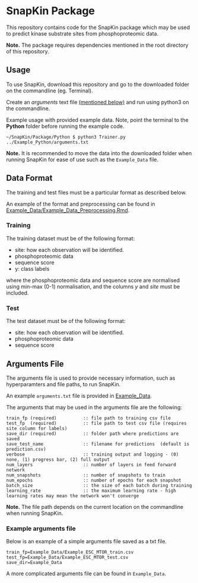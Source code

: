 # SnapKin Package

This repository contains code for the SnapKin package which may be used to predict kinase substrate sites from phosphoproteomic data.

**Note.** The package requires dependencies mentioned in the root directory of this repository.

## Usage 

To use SnapKin, download this repository and go to the downloaded folder on the commandline (eg. Terminal).

Create an *arguments* text file [(mentioned below)](#Arguments-File) and run using python3 on the commandline.

Example usage with provided example data.
Note, point the terminal to the **Python** folder before running the example code.

    ~/SnapKin/Package/Python $ python3 Trainer.py ../Example_Python/arguments.txt

**Note.** It is recommended to move the data into the downloaded folder when running SnapKin for ease of use such as the `Example_Data` file.

## Data Format 

The training and test files must be a particular format as described below.

An example of the format and preprocessing can be found in [Example_Data/Example_Data_Preprocessing.Rmd](./Example_Data/Example_Data_Preprocessing.Rmd).

### Training 

The training dataset must be of the following format:

- site: how each observation will be identified. 
- phosphoproteomic data 
- sequence score 
- y: class labels 

where the phosphoproteomic data and sequence score are normalised using min-max (0-1) normalisation, and the columns *y* and *site* must be included. 
### Test

The test dataset must be of the following format:

- site: how each observation will be identified.
- phosphoproteomic data 
- sequence score

## Arguments File

The arguments file is used to provide necessary information, such as hyperparamters and file paths, to run SnapKin. 

An example `arguments.txt` file is provided in [Example_Data](./Example_Data/arguments.txt). 

The arguments that may be used in the arguments file are the following:

    train_fp (required)          :: file path to training csv file
    test_fp  (required)          :: file path to test csv file (requires site column for labels)
    save_dir (required)          :: folder path where predictions are saved 
    save_test_name               :: filename for predictions  (default is prediction.csv)
    verbose                      :: training output and logging - (0) none, (1) progress bar, (2) full output 
    num_layers                   :: number of layers in feed forward network 
    num_snapshots                :: number of snapshots to train 
    num_epochs                   :: number of epochs for each snapshot 
    batch_size                   :: the size of each batch during training 
    learning_rate                :: the maximum learning rate - high learning rates may mean the network won't converge 

**Note.** The file path depends on the current location on the commandline when running SnapKin.

### Example arguments file 

Below is an example of a simple arguments file saved as a txt file. 

    train_fp=Example_Data/Example_ESC_MTOR_train.csv
    test_fp=Example_Data/Example_ESC_MTOR_test.csv
    save_dir=Example_Data

A more complicated arguments file can be found in `Example_Data`.